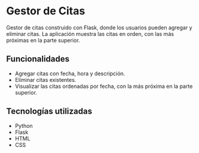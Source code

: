 # Gestor de Citas

Gestor de citas construido con Flask, donde los usuarios pueden agregar y eliminar citas. La aplicación muestra las citas en orden, con las más próximas en la parte superior.

## Funcionalidades

- Agregar citas con fecha, hora y descripción.
- Eliminar citas existentes.
- Visualizar las citas ordenadas por fecha, con la más próxima en la parte superior.

## Tecnologías utilizadas

- Python
- Flask
- HTML
- CSS
